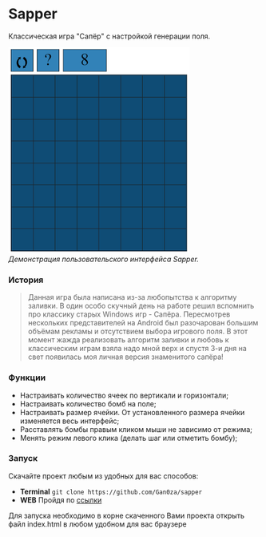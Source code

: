 # Sapper

Классическая игра "Сапёр" с настройкой генерации поля.

![Screenshot](https://raw.githubusercontent.com/Gan0za/sapper/main/img/screenshot.png)<br>
*Демонстрация пользовательского интерфейса Sapper.*

### История

>Данная игра была написана из-за любопытства к алгоритму заливки. 
>В один особо скучный день на работе решил вспомнить про классику старых Windows игр - Сапёра. 
>Пересмотрев нескольких представителей на Android был разочарован большим объёмам рекламы и отсутствием выбора игрового поля. 
>В этот момент жажда реализовать алгоритм заливки и любовь к классическим играм взяла надо мной верх и спустя 3-и дня на свет появилась моя личная версия знаменитого сапёра!

### Функции

- Настраивать количество ячеек по вертикали и горизонтали;
- Настраивать количество бомб на поле;
- Настраивать размер ячейки. От установленного размера ячейки изменяется весь интерфейс;
- Расставлять бомбы правым кликом мыши не зависимо от режима;
- Менять режим левого клика (делать шаг или отметить бомбу);

### Запуск

Скачайте проект любым из удобных для вас способов:
- **Terminal** `git clone https://github.com/Gan0za/sapper` 
- **WEB** Пройдя по [ссылки](https://github.com/Gan0za/sapper/archive/refs/heads/main.zip)

Для запуска необходимо в корне скаченного Вами проекта открыть файл index.html в любом удобном для вас браузере